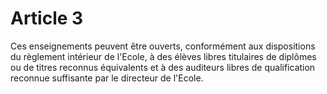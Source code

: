 # Article 3

Ces enseignements peuvent être ouverts, conformément aux dispositions du règlement intérieur de l'Ecole, à des élèves libres titulaires de diplômes ou de titres reconnus équivalents et à des auditeurs libres de qualification reconnue suffisante par le directeur de l'Ecole.
